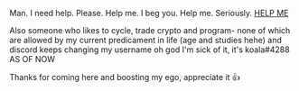 Man.
I need help.
Please.
Help me.
I beg you.
Help me.
Seriously.
[HELP ME](https://github.com/koala9712/PyGrinder)

Also someone who likes to cycle, trade crypto and program- none of which are allowed by my current predicament in life (age and studies hehe)
and discord keeps changing my username oh god I'm sick of it, it's koala#4288 AS OF NOW

Thanks for coming here and boosting my ego, appreciate it 👍
